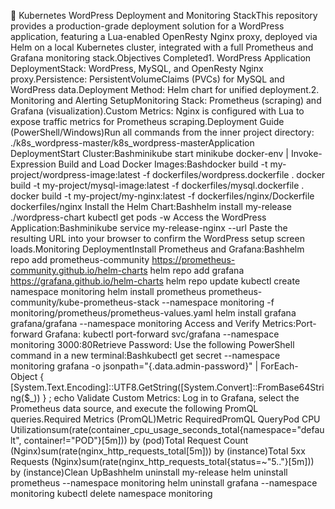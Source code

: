 🚀 Kubernetes WordPress Deployment and Monitoring StackThis repository provides a production-grade deployment solution for a WordPress application, featuring a Lua-enabled OpenResty Nginx proxy, deployed via Helm on a local Kubernetes cluster, integrated with a full Prometheus and Grafana monitoring stack.Objectives Completed1. WordPress Application DeploymentStack: WordPress, MySQL, and OpenResty Nginx proxy.Persistence: PersistentVolumeClaims (PVCs) for MySQL and WordPress data.Deployment Method: Helm chart for unified deployment.2. Monitoring and Alerting SetupMonitoring Stack: Prometheus (scraping) and Grafana (visualization).Custom Metrics: Nginx is configured with Lua to expose traffic metrics for Prometheus scraping.Deployment Guide (PowerShell/Windows)Run all commands from the inner project directory: ./k8s_wordpress-master/k8s_wordpress-masterApplication DeploymentStart Cluster:Bashminikube start
minikube docker-env | Invoke-Expression
Build and Load Docker Images:Bashdocker build -t my-project/wordpress-image:latest -f dockerfiles/wordpress.dockerfile .
docker build -t my-project/mysql-image:latest -f dockerfiles/mysql.dockerfile .
docker build -t my-project/my-nginx:latest -f dockerfiles/nginx/Dockerfile dockerfiles/nginx
Install the Helm Chart:Bashhelm install my-release ./wordpress-chart
kubectl get pods -w
Access the WordPress Application:Bashminikube service my-release-nginx --url
Paste the resulting URL into your browser to confirm the WordPress setup screen loads.Monitoring DeploymentInstall Prometheus and Grafana:Bashhelm repo add prometheus-community https://prometheus-community.github.io/helm-charts
helm repo add grafana https://grafana.github.io/helm-charts
helm repo update
kubectl create namespace monitoring
helm install prometheus prometheus-community/kube-prometheus-stack --namespace monitoring -f monitoring/prometheus/prometheus-values.yaml
helm install grafana grafana/grafana --namespace monitoring
Access and Verify Metrics:Port-forward Grafana: kubectl port-forward svc/grafana --namespace monitoring 3000:80Retrieve Password: Use the following PowerShell command in a new terminal:Bashkubectl get secret --namespace monitoring grafana -o jsonpath="{.data.admin-password}" | ForEach-Object { [System.Text.Encoding]::UTF8.GetString([System.Convert]::FromBase64String($_)) } ; echo
Validate Custom Metrics: Log in to Grafana, select the Prometheus data source, and execute the following PromQL queries.Required Metrics (PromQL)Metric RequiredPromQL QueryPod CPU Utilizationsum(rate(container_cpu_usage_seconds_total{namespace="default", container!="POD"}[5m])) by (pod)Total Request Count (Nginx)sum(rate(nginx_http_requests_total[5m])) by (instance)Total 5xx Requests (Nginx)sum(rate(nginx_http_requests_total{status=~"5.."}[5m])) by (instance)Clean UpBashhelm uninstall my-release
helm uninstall prometheus --namespace monitoring
helm uninstall grafana --namespace monitoring
kubectl delete namespace monitoring
